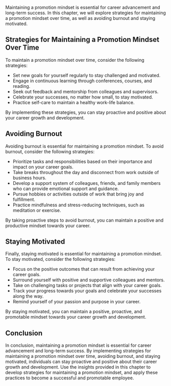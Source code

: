 
Maintaining a promotion mindset is essential for career advancement and long-term success. In this chapter, we will explore strategies for maintaining a promotion mindset over time, as well as avoiding burnout and staying motivated.

Strategies for Maintaining a Promotion Mindset Over Time
--------------------------------------------------------

To maintain a promotion mindset over time, consider the following strategies:

* Set new goals for yourself regularly to stay challenged and motivated.
* Engage in continuous learning through conferences, courses, and reading.
* Seek out feedback and mentorship from colleagues and supervisors.
* Celebrate your successes, no matter how small, to stay motivated.
* Practice self-care to maintain a healthy work-life balance.

By implementing these strategies, you can stay proactive and positive about your career growth and development.

Avoiding Burnout
----------------

Avoiding burnout is essential for maintaining a promotion mindset. To avoid burnout, consider the following strategies:

* Prioritize tasks and responsibilities based on their importance and impact on your career goals.
* Take breaks throughout the day and disconnect from work outside of business hours.
* Develop a support system of colleagues, friends, and family members who can provide emotional support and guidance.
* Pursue hobbies or activities outside of work that bring joy and fulfillment.
* Practice mindfulness and stress-reducing techniques, such as meditation or exercise.

By taking proactive steps to avoid burnout, you can maintain a positive and productive mindset towards your career.

Staying Motivated
-----------------

Finally, staying motivated is essential for maintaining a promotion mindset. To stay motivated, consider the following strategies:

* Focus on the positive outcomes that can result from achieving your career goals.
* Surround yourself with positive and supportive colleagues and mentors.
* Take on challenging tasks or projects that align with your career goals.
* Track your progress towards your goals and celebrate your successes along the way.
* Remind yourself of your passion and purpose in your career.

By staying motivated, you can maintain a positive, proactive, and promotable mindset towards your career growth and development.

Conclusion
----------

In conclusion, maintaining a promotion mindset is essential for career advancement and long-term success. By implementing strategies for maintaining a promotion mindset over time, avoiding burnout, and staying motivated, individuals can stay proactive and positive about their career growth and development. Use the insights provided in this chapter to develop strategies for maintaining a promotion mindset, and apply these practices to become a successful and promotable employee.
